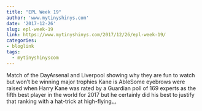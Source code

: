 ```yaml
---
title: "EPL Week 19"
author: 'www.mytinyshinys.com'
date: '2017-12-26'
slug: epl-week-19
link: https://www.mytinyshinys.com/2017/12/26/epl-week-19/
categories:
- bloglink
tags:
  - mytinyshinyscom
---
```


Match of the DayArsenal and Liverpool showing why they are fun to watch but won’t be winning major trophies Kane is AbleSome eyebrows were raised when Harry Kane was rated by a Guardian poll of 169 experts as the fifth best player in the world for 2017 but he certainly did his best to justify that ranking with a hat-trick at high-flying[... <i class="fas fa-external-link-alt"></i>](https://www.mytinyshinys.com/2017/12/26/epl-week-19/)


